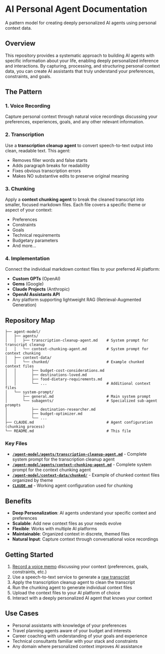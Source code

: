 # AI Personal Agent Documentation

A pattern model for creating deeply personalized AI agents using personal context data.

## Overview

This repository provides a systematic approach to building AI agents with specific information about your life, enabling deeply personalized inference and interactions. By capturing, processing, and structuring personal context data, you can create AI assistants that truly understand your preferences, constraints, and goals.

## The Pattern

### 1. Voice Recording
Capture personal context through natural voice recordings discussing your preferences, experiences, goals, and any other relevant information.

### 2. Transcription
Use a **transcription cleanup agent** to convert speech-to-text output into clean, readable text. This agent:
- Removes filler words and false starts
- Adds paragraph breaks for readability
- Fixes obvious transcription errors
- Makes NO substantive edits to preserve original meaning

### 3. Chunking
Apply a **context chunking agent** to break the cleaned transcript into smaller, focused markdown files. Each file covers a specific theme or aspect of your context:
- Preferences
- Constraints
- Goals
- Technical requirements
- Budgetary parameters
- And more...

### 4. Implementation
Connect the individual markdown context files to your preferred AI platform:
- **Custom GPTs** (OpenAI)
- **Gems** (Google)
- **Claude Projects** (Anthropic)
- **OpenAI Assistants API**
- Any platform supporting lightweight RAG (Retrieval-Augmented Generation)

## Repository Map

```
├── agent-model/
│   ├── agents/
│   │   ├── transcription-cleanup-agent.md    # System prompt for transcript cleanup
│   │   └── context-chunking-agent.md         # System prompt for context chunking
│   ├── context-data/
│   │   └── chunked/                          # Example chunked context files
│   │       ├── budget-cost-considerations.md
│   │       ├── destinations-loved.md
│   │       ├── food-dietary-requirements.md
│   │       └── ...                           # Additional context files
│   └── system-prompt/
│       ├── general.md                        # Main system prompt
│       └── subagents/                        # Specialized sub-agent prompts
│           ├── destination-researcher.md
│           ├── budget-optimizer.md
│           └── ...
├── CLAUDE.md                                 # Agent configuration (chunking process)
└── README.md                                 # This file
```

### Key Files

- **[`/agent-model/agents/transcription-cleanup-agent.md`](agent-model/agents/transcription-cleanup-agent.md)** - Complete system prompt for the transcription cleanup agent
- **[`/agent-model/agents/context-chunking-agent.md`](agent-model/agents/context-chunking-agent.md)** - Complete system prompt for the context chunking agent
- **[`/agent-model/context-data/chunked/`](agent-model/context-data/chunked/)** - Example of chunked context files organized by theme
- **[`CLAUDE.md`](CLAUDE.md)** - Working agent configuration used for chunking

## Benefits

- **Deep Personalization**: AI agents understand your specific context and preferences
- **Scalable**: Add new context files as your needs evolve
- **Flexible**: Works with multiple AI platforms
- **Maintainable**: Organized context in discrete, themed files
- **Natural Input**: Capture context through conversational voice recordings

## Getting Started

1. [Record a voice memo](agent-model/context-data/voice-recording.m4a) discussing your context (preferences, goals, constraints, etc.)
2. Use a speech-to-text service to generate a [raw transcript](agent-model/context-data/raw-transcript.txt)
3. Apply the transcription cleanup agent to clean the transcript
4. Run the chunking agent to generate individual context files
5. Upload the context files to your AI platform of choice
6. Interact with a deeply personalized AI agent that knows your context

## Use Cases

- Personal assistants with knowledge of your preferences
- Travel planning agents aware of your budget and interests
- Career coaching with understanding of your goals and experience
- Technical consultants familiar with your stack and constraints
- Any domain where personalized context improves AI assistance

 
